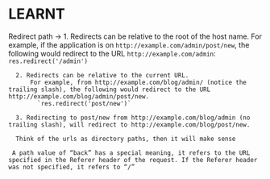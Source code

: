 # LEARNT

Redirect path ->
      1. Redirects can be relative to the root of the host name.
          For example, if the application is on `http://example.com/admin/post/new`, the following would redirect to the URL `http://example.com/admin`:
          `res.redirect('/admin')`

      2. Redirects can be relative to the current URL.
          For example, from http://example.com/blog/admin/ (notice the trailing slash), the following would redirect to the URL http://example.com/blog/admin/post/new.
            `res.redirect('post/new')`

      3. Redirecting to post/new from http://example.com/blog/admin (no trailing slash), will redirect to http://example.com/blog/post/new.

      Think of the urls as directory paths, then it will make sense

     A path value of “back” has a special meaning, it refers to the URL specified in the Referer header of the request. If the Referer header was not specified, it refers to “/”
